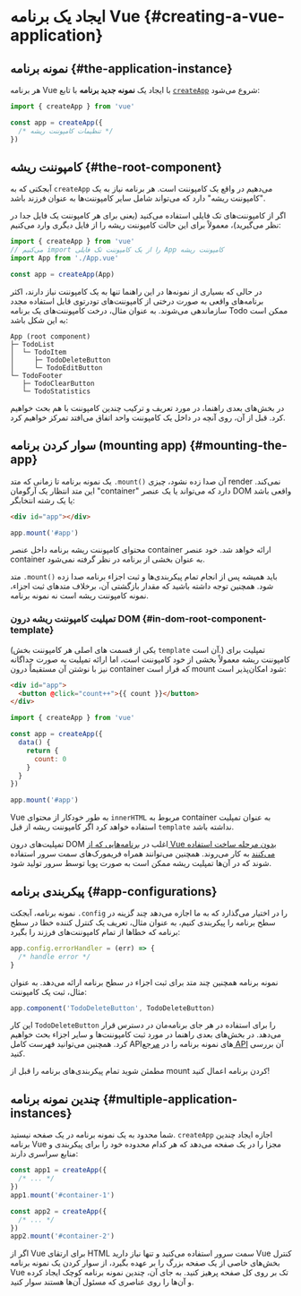 # ایجاد یک برنامه Vue {#creating-a-vue-application}

## نمونه برنامه {#the-application-instance}

هر برنامه Vue با ایجاد یک **نمونه جدید برنامه** با تابع [`createApp`](/api/application#createapp) شروع می‌شود:

```js
import { createApp } from 'vue'

const app = createApp({
  /* تنظیمات کامپوننت ریشه */
})
```

## کامپوننت ریشه {#the-root-component}

آبجکتی که به `createApp` می‌دهیم در واقع یک کامپوننت است. هر برنامه نیاز به یک "کامپوننت ریشه" دارد که می‌تواند شامل سایر کامپوننت‌ها به عنوان فرزند باشد.

اگر از کامپوننت‌های تک فایلی استفاده می‌کنید (یعنی برای هر کامپوننت یک فایل جدا در نظر می‌گیرید)، معمولاً برای این حالت کامپوننت ریشه را از فایل دیگری وارد می‌کنیم:

```js
import { createApp } from 'vue'
// می‌کنیم import را از یک کامپوننت تک فایلی App کامپوننت ریشه
import App from './App.vue'

const app = createApp(App)
```

در حالی که بسیاری از نمونه‌ها در این راهنما تنها به یک کامپوننت نیاز دارند، اکثر برنامه‌های واقعی به صورت درختی از کامپوننت‌های تودرتوی قابل استفاده مجدد سازماندهی می‌شوند. به عنوان مثال، درخت کامپوننت‌های یک برنامه Todo ممکن است به این شکل باشد:

```
App (root component)
├─ TodoList
│  └─ TodoItem
│     ├─ TodoDeleteButton
│     └─ TodoEditButton
└─ TodoFooter
   ├─ TodoClearButton
   └─ TodoStatistics
```

در بخش‌های بعدی راهنما، در مورد تعریف و ترکیب چندین کامپوننت با هم بحث خواهیم کرد. قبل از آن، روی آنچه در داخل یک کامپوننت واحد اتفاق می‌افتد تمرکز خواهیم کرد.

## سوار کردن برنامه (mounting app) {#mounting-the-app}

یک نمونه برنامه تا زمانی که متد `‎.mount()‎` آن صدا زده نشود، چیزی render نمی‌کند. این متد انتظار یک آرگومان "container" دارد که می‌تواند یا یک عنصر DOM واقعی باشد یا یک رشته انتخابگر:

```html
<div id="app"></div>
```

```js
app.mount('#app')
```

محتوای کامپوننت ریشه برنامه داخل عنصر container ارائه خواهد شد. خود عنصر container به عنوان بخشی از برنامه در نظر گرفته نمی‌شود.

متد `‎.mount()‎` باید همیشه پس از انجام تمام پیکربندی‌ها و ثبت اجزاء برنامه صدا زده شود. همچنین توجه داشته باشید که مقدار بازگشتی آن، برخلاف متدهای ثبت اجزاء، نمونه کامپوننت ریشه است نه نمونه برنامه.

### تمپلیت کامپوننت ریشه درون DOM {#in-dom-root-component-template}

(یکی از قسمت های اصلی هر کامپوننت بخش `template` آن است.) تمپلیت برای کامپوننت ریشه معمولاً بخشی از خود کامپوننت است، اما ارائه تمپلیت به صورت جداگانه نیز با نوشتن آن مستقیماً درون container که قرار است mount شود امکان‌پذیر است:

```html
<div id="app">
  <button @click="count++">{{ count }}</button>
</div>
```

```js
import { createApp } from 'vue'

const app = createApp({
  data() {
    return {
      count: 0
    }
  }
})

app.mount('#app')
```

Vue به طور خودکار از محتوای `innerHTML` مربوط به container به عنوان تمپلیت استفاده خواهد کرد اگر کامپوننت ریشه از قبل `template` نداشته باشد.

تمپلیت‌های درون DOM اغلب در [برنامه‌هایی که از Vue بدون مرحله ساخت استفاده می‌کنند](/guide/quick-start.html#using-vue-from-cdn) به کار می‌روند. همچنین می‌توانند همراه فریمورک‌های سمت سرور استفاده شوند که در آن‌ها تمپلیت ریشه ممکن است به صورت پویا توسط سرور تولید شود.

## پیکربندی برنامه {#app-configurations}

نمونه برنامه، آبجکت `‎.config` را در اختیار می‌گذارد که به ما اجازه می‌دهد چند گزینه در سطح برنامه را پیکربندی کنیم، به عنوان مثال، تعریف یک کنترل کننده خطا در سطح برنامه که خطاها از تمام کامپوننت‌های فرزند را بگیرد:

```js
app.config.errorHandler = (err) => {
  /* handle error */
}
```

نمونه برنامه همچنین چند متد برای ثبت اجزاء در سطح برنامه ارائه می‌دهد. به عنوان مثال، ثبت یک کامپوننت:

```js
app.component('TodoDeleteButton', TodoDeleteButton)
```

این کار `TodoDeleteButton` را برای استفاده در هر جای برنامه‌مان در دسترس قرار می‌دهد. در بخش‌های بعدی راهنما در مورد ثبت کامپوننت‌ها و سایر اجزاء بحث خواهیم کرد. همچنین می‌توانید فهرست کامل API‌های نمونه برنامه را در [مرجع API](/api/application) آن بررسی کنید.

مطمئن شوید تمام پیکربندی‌های برنامه را قبل از mount کردن برنامه اعمال کنید!

## چندین نمونه برنامه {#multiple-application-instances}

شما محدود به یک نمونه برنامه در یک صفحه نیستید. `createApp` اجازه ایجاد چندین برنامه Vue مجزا را در یک صفحه می‌دهد که هر کدام محدوده خود را برای پیکربندی و منابع سراسری دارند:

```js
const app1 = createApp({
  /* ... */
})
app1.mount('#container-1')

const app2 = createApp({
  /* ... */
})
app2.mount('#container-2')
```

اگر از Vue برای ارتقای HTML سمت سرور استفاده می‌کنید و تنها نیاز دارید Vue کنترل بخش‌های خاصی از یک صفحه بزرگ را بر عهده بگیرد، از سوار کردن یک نمونه برنامه Vue تک بر روی کل صفحه پرهیز کنید. به جای آن، چندین نمونه برنامه کوچک ایجاد کرده و آن‌ها را روی عناصری که مسئول آن‌ها هستند سوار کنید.
